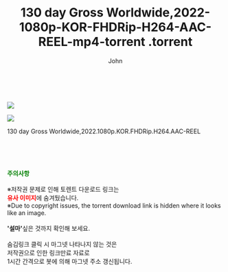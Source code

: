 ﻿---
layout: post
title:  "                   130 day Gross Worldwide,2022-1080p-KOR-FHDRip-H264-AAC-REEL-mp4-torrent                .torrent"
author: John
categories: [ 영화 ]
tags: [  ]
image: https://torrentrj57.com/uploadfile/full/f517a01db6788c15ae317d6de1d731c8b42d4051.jpg"/></p><p><img src="https://torrentrj57.com/uploadfile/full/562937bdb306dfc9f73da0efd56d9361907bb9cf.jpg 
description: "                   130 day Gross Worldwide,2022-1080p-KOR-FHDRip-H264-AAC-REEL-mp4-torrent                 torrent 정보 공유"
toc: true
toc_sticky: true
---

<br>
<p><img src="https://torrentrj57.com/uploadfile/full/f517a01db6788c15ae317d6de1d731c8b42d4051.jpg"/></p><p><img src="https://torrentrj57.com/uploadfile/full/562937bdb306dfc9f73da0efd56d9361907bb9cf.jpg"/></p>
 130 day Gross Worldwide,2022.1080p.KOR.FHDRip.H264.AAC-REEL  
    
<br><br><br>
<p data-ke-size="size16"><b><span style="color: green;">주의사항</span></b><br /><br />※저작권 문제로 인해 토렌트 다운로드 링크는<br /><b><span style="color: red;">유사 이미지</span></b>에 숨겨뒀습니다.<br />※Due to copyright issues, the torrent download link is hidden where it looks like an image.<br /><br /><b>'설마'</b>싶은 것까지 확인해 보세요.<br /><br />숨김링크 클릭 시 마그넷 나타나지 않는 것은<br />저작권으로 인한 링크만료 자료로<br />1시간 간격으로 봇에 의해 마그넷 주소 갱신됩니다.</p>
